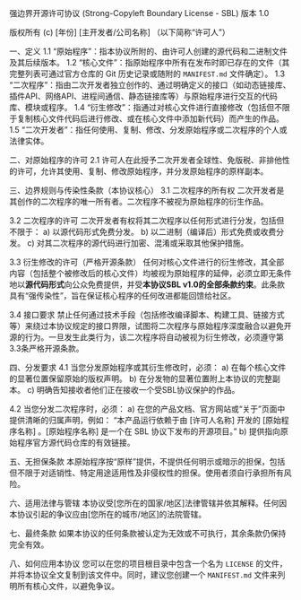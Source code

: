 强边界开源许可协议 (Strong-Copyleft Boundary License - SBL)
版本 1.0

版权所有 (c) [年份] [主开发者/公司名称]
（以下简称“许可人”）

一、定义
1.1 “原始程序”：指本协议所附的、由许可人创建的源代码和二进制文件及其后续版本。
1.2 “核心文件”：指原始程序中所有在发布时即已存在的文件（其完整列表可通过官方仓库的 Git 历史记录或随附的 `MANIFEST.md` 文件确定）。
1.3 “二次程序”：指由二次开发者独立创作的、通过明确定义的接口（如动态链接库、插件API、网络API、进程间通信、静态链接库等）与原始程序进行交互的代码库、模块或程序。
1.4 “衍生修改”：指通过对核心文件进行直接修改（包括但不限于复制核心文件代码后进行修改、或在核心文件中添加新代码）而产生的作品。
1.5 “二次开发者”：指任何使用、复制、修改、分发原始程序或二次程序的个人或法律实体。

二、对原始程序的许可
2.1 许可人在此授予二次开发者全球性、免版税、非排他性的许可，允许其使用、复制、修改原始程序，并分发原始程序的原样副本。

三、边界规则与传染性条款（本协议核心）
3.1 二次程序的所有权
   二次开发者是其创作的二次程序的唯一所有者。二次程序不被视为原始程序的衍生作品。

3.2 二次程序的许可
   二次开发者有权将其二次程序以任何形式进行分发，包括但不限于：
   a) 以源代码形式免费分发。
   b) 以二进制（编译后）形式免费或收费分发。
   c) 对其二次程序的源代码进行加密、混淆或采取其他保护措施。

3.3 衍生修改的许可（严格开源条款）
   任何对核心文件进行的衍生修改，其全部内容（包括整个被修改后的核心文件）均被视为原始程序的延伸，必须立即无条件地以**源代码形式**向公众免费提供，并受**本协议SBL v1.0的全部条款约束**。此条款具有“强传染性”，旨在保证核心程序的任何改进都能回馈给社区。

3.4 接口要求
   禁止任何通过技术手段（包括修改编译脚本、构建工具、链接方式等）来绕过本协议规定的接口界限，试图将二次程序与原始程序深度融合以避免开源的行为。一旦发生此类行为，该二次程序将自动被视为衍生修改，必须遵守第3.3条严格开源条款。

四、分发要求
4.1 当您分发原始程序或其衍生修改时，必须：
   a) 在每个核心文件的显著位置保留原始的版权声明。
   b) 在分发物的显著位置附上本协议的完整副本。
   c) 明确告知接收者他们正在接收一个受SBL协议保护的作品。

4.2 当您分发二次程序时，必须：
   a) 在您的产品文档、官方网站或“关于”页面中提供清晰的归属声明，例如：
      “本产品运行依赖于由 [许可人名称] 开发的 [原始程序名称] 。[原始程序名称] 是一个在 SBL 协议下发布的开源项目。”
   b) 提供指向原始程序官方源代码仓库的有效链接。

五、无担保条款
本原始程序按“原样”提供，不提供任何明示或暗示的担保，包括但不限于对适销性、特定用途适用性及非侵权性的担保。使用者须自行承担所有风险。

六、适用法律与管辖
本协议受[您所在的国家/地区]法律管辖并依其解释。任何因本协议引起的争议应由[您所在的城市/地区]的法院管辖。

七、最终条款
如果本协议的任何条款被认定为无效或不可执行，其余条款仍保持完全有效。

八、如何应用本协议
您可以在您的项目根目录中包含一个名为 `LICENSE` 的文件，并将本协议全文复制到该文件中。同时，建议您创建一个 `MANIFEST.md` 文件来列明所有核心文件，以避免争议。
